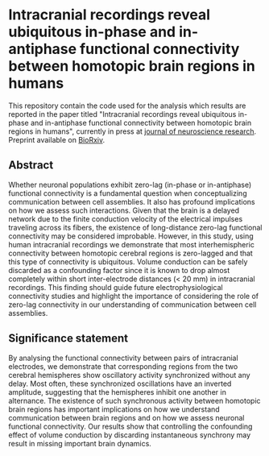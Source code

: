 # Intracranial recordings reveal ubiquitous in-phase and in-antiphase functional connectivity between homotopic brain regions in humans

This repository contain the code used for the analysis which results are reported in the paper titled "Intracranial recordings reveal ubiquitous in-phase and in-antiphase functional connectivity between homotopic brain regions in humans", currently in press at [journal of neuroscience research](https://onlinelibrary.wiley.com/journal/10974547). Preprint available on [BioRxiv](https://www.biorxiv.org/content/10.1101/2020.06.19.162065v2).

## Abstract

Whether neuronal populations exhibit zero-lag (in-phase or in-antiphase) functional connectivity is a fundamental question when conceptualizing communication between cell assemblies. It also has profound implications on how we assess such interactions. Given that the brain is a delayed network due to the finite conduction velocity of the electrical impulses traveling across its fibers, the existence of long-distance zero-lag functional connectivity may be considered improbable. However, in this study, using human intracranial recordings we demonstrate that most interhemispheric connectivity between homotopic cerebral regions is zero-lagged and that this type of connectivity is ubiquitous. Volume conduction can be safely discarded as a confounding factor since it is known to drop almost completely within short inter-electrode distances (< 20 mm) in intracranial recordings. This finding should guide future electrophysiological connectivity studies and highlight the importance of considering the role of zero-lag connectivity in our understanding of communication between cell assemblies.

## Significance statement 

By analysing the functional connectivity between pairs of intracranial electrodes, we demonstrate that corresponding regions from the two cerebral hemispheres show oscillatory activity synchronized without any delay. Most often, these synchronized oscillations have an inverted amplitude, suggesting that the hemispheres inhibit one another in alternance. The existence of such synchronous activity between homotopic brain regions has important implications on how we understand communication between brain regions and on how we assess neuronal functional connectivity. Our results show that controlling the confounding effect of volume conduction by discarding instantaneous synchrony may result in missing important brain dynamics.

